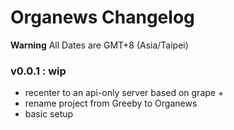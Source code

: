 Organews Changelog
==================

**Warning** All Dates are GMT+8 (Asia/Taipei)

### v0.0.1 : wip

* recenter to an api-only server based on grape +
* rename project from Greeby to Organews
* basic setup
